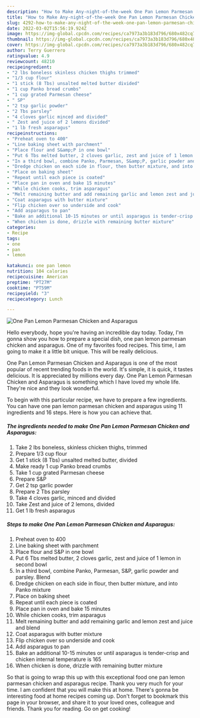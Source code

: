 ```yaml
---
description: "How to Make Any-night-of-the-week One Pan Lemon Parmesan Chicken and Asparagus"
title: "How to Make Any-night-of-the-week One Pan Lemon Parmesan Chicken and Asparagus"
slug: 4292-how-to-make-any-night-of-the-week-one-pan-lemon-parmesan-chicken-and-asparagus
date: 2022-03-02T15:56:19.924Z
image: https://img-global.cpcdn.com/recipes/ca7973a3b183d796/680x482cq70/one-pan-lemon-parmesan-chicken-and-asparagus-recipe-main-photo.jpg
thumbnail: https://img-global.cpcdn.com/recipes/ca7973a3b183d796/680x482cq70/one-pan-lemon-parmesan-chicken-and-asparagus-recipe-main-photo.jpg
cover: https://img-global.cpcdn.com/recipes/ca7973a3b183d796/680x482cq70/one-pan-lemon-parmesan-chicken-and-asparagus-recipe-main-photo.jpg
author: Terry Guerrero
ratingvalue: 4.9
reviewcount: 48210
recipeingredient:
- "2 lbs boneless skinless chicken thighs trimmed"
- "1/3 cup flour"
- "1 stick (8 Tbs) unsalted melted butter divided"
- "1 cup Panko bread crumbs"
- "1 cup grated Parmesan cheese"
- " SP"
- "2 tsp garlic powder"
- "2 Tbs parsley"
- "4 cloves garlic minced and divided"
- " Zest and juice of 2 lemons divided"
- "1 lb fresh asparagus"
recipeinstructions:
- "Preheat oven to 400"
- "Line baking sheet with parchment"
- "Place flour and S&amp;P in one bowl"
- "Put 6 Tbs melted butter, 2 cloves garlic, zest and juice of 1 lemon in second bowl"
- "In a third bowl, combine Panko, Parmesan, S&amp;P, garlic powder and parsley. Blend"
- "Dredge chicken on each side in flour, then butter mixture, and into Panko mixture"
- "Place on baking sheet"
- "Repeat until each piece is coated"
- "Place pan in oven and bake 15 minutes"
- "While chicken cooks, trim asparagus"
- "Melt remaining butter and add remaining garlic and lemon zest and juice and blend"
- "Coat asparagus with butter mixture"
- "Flip chicken over so underside and cook"
- "Add asparagus to pan"
- "Bake an additional 10-15 minutes or until asparagus is tender-crisp and chicken internal temperature is 165"
- "When chicken is done, drizzle with remaining butter mixture"
categories:
- Recipe
tags:
- one
- pan
- lemon

katakunci: one pan lemon 
nutrition: 104 calories
recipecuisine: American
preptime: "PT27M"
cooktime: "PT59M"
recipeyield: "3"
recipecategory: Lunch

---
```



![One Pan Lemon Parmesan Chicken and Asparagus](https://img-global.cpcdn.com/recipes/ca7973a3b183d796/680x482cq70/one-pan-lemon-parmesan-chicken-and-asparagus-recipe-main-photo.jpg)

Hello everybody, hope you're having an incredible day today. Today, I'm gonna show you how to prepare a special dish, one pan lemon parmesan chicken and asparagus. One of my favorites food recipes. This time, I am going to make it a little bit unique. This will be really delicious.



One Pan Lemon Parmesan Chicken and Asparagus is one of the most popular of recent trending foods in the world. It's simple, it is quick, it tastes delicious. It is appreciated by millions every day. One Pan Lemon Parmesan Chicken and Asparagus is something which I have loved my whole life. They're nice and they look wonderful.


To begin with this particular recipe, we have to prepare a few ingredients. You can have one pan lemon parmesan chicken and asparagus using 11 ingredients and 16 steps. Here is how you can achieve that.

<!--inarticleads1-->

##### The ingredients needed to make One Pan Lemon Parmesan Chicken and Asparagus:

1. Take 2 lbs boneless, skinless chicken thighs, trimmed
1. Prepare 1/3 cup flour
1. Get 1 stick (8 Tbs) unsalted melted butter, divided
1. Make ready 1 cup Panko bread crumbs
1. Take 1 cup grated Parmesan cheese
1. Prepare  S&amp;P
1. Get 2 tsp garlic powder
1. Prepare 2 Tbs parsley
1. Take 4 cloves garlic, minced and divided
1. Take  Zest and juice of 2 lemons, divided
1. Get 1 lb fresh asparagus




<!--inarticleads2-->

##### Steps to make One Pan Lemon Parmesan Chicken and Asparagus:

1. Preheat oven to 400
1. Line baking sheet with parchment
1. Place flour and S&amp;P in one bowl
1. Put 6 Tbs melted butter, 2 cloves garlic, zest and juice of 1 lemon in second bowl
1. In a third bowl, combine Panko, Parmesan, S&amp;P, garlic powder and parsley. Blend
1. Dredge chicken on each side in flour, then butter mixture, and into Panko mixture
1. Place on baking sheet
1. Repeat until each piece is coated
1. Place pan in oven and bake 15 minutes
1. While chicken cooks, trim asparagus
1. Melt remaining butter and add remaining garlic and lemon zest and juice and blend
1. Coat asparagus with butter mixture
1. Flip chicken over so underside and cook
1. Add asparagus to pan
1. Bake an additional 10-15 minutes or until asparagus is tender-crisp and chicken internal temperature is 165
1. When chicken is done, drizzle with remaining butter mixture




So that is going to wrap this up with this exceptional food one pan lemon parmesan chicken and asparagus recipe. Thank you very much for your time. I am confident that you will make this at home. There's gonna be interesting food at home recipes coming up. Don't forget to bookmark this page in your browser, and share it to your loved ones, colleague and friends. Thank you for reading. Go on get cooking!
